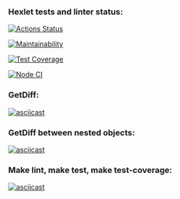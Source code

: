 ### Hexlet tests and linter status:
[![Actions Status](https://github.com/kristinafrdx/frontend-project-46/workflows/hexlet-check/badge.svg)](https://github.com/kristinafrdx/frontend-project-46/actions)

[![Maintainability](https://api.codeclimate.com/v1/badges/22291527cfe2d583fc1c/maintainability)](https://codeclimate.com/github/kristinafrdx/frontend-project-46/maintainability)

[![Test Coverage](https://api.codeclimate.com/v1/badges/22291527cfe2d583fc1c/test_coverage)](https://codeclimate.com/github/kristinafrdx/frontend-project-46/test_coverage)

[![Node CI](https://github.com/kristinafrdx/frontend-project-46/actions/workflows/main.yml/badge.svg)](https://github.com/kristinafrdx/frontend-project-46/actions/workflows/main.yml)

### GetDiff:
[![asciicast](https://asciinema.org/a/KKEGtZXnyxqO1aaDmr0kh9lXi.svg)](https://asciinema.org/a/KKEGtZXnyxqO1aaDmr0kh9lXi)

### GetDiff between nested objects:
[![asciicast](https://asciinema.org/a/DUdH5K4J3QGSeMLnXBfD6FgYM.svg)](https://asciinema.org/a/DUdH5K4J3QGSeMLnXBfD6FgYM)

### Make lint, make test, make test-coverage:
[![asciicast](https://asciinema.org/a/Zj8gVVMsuS6hND4zxHznqG4oi.svg)](https://asciinema.org/a/Zj8gVVMsuS6hND4zxHznqG4oi)
